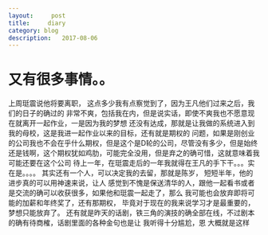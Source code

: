 ```yaml
---
layout:     post
title:     diary
category: blog
description:   2017-08-06
---
```


# 又有很多事情。。

上周珽震说他将要离职， 这点多少我有点察觉到了，因为王凡他们过来之后，我们的日子的确过的
非常不爽，包括我在内，但是说实话，即使不爽我也不愿意现在就离开一起作业，一是因为我的梦想
还没有达成，那就是让我做的系统进入到我的母校，这是我进一起作业以来的目标，还有就是期权的
问题，如果是刚创业的公司我也不会在乎什么期权，但是这个是D轮的公司，尽管没有多少，但是始终
还是钱啊，这个期权犹如鸡肋，可能完全没用，但是弃之的确可惜，这就意味着我可能还要在这个公司
待上一年，在珽震走后的一年我就得在王凡的手下干。。。实在是。。。。
其实还有一个人，可以决定我的去留，那就是陈岁， 短短半年，他的进步真的可以用神速来说，让人
感觉到不愧是保送清华的人，跟他一起看书或者是交流的确可以收获很多，如果他和珽震一起走了，那么
我可能也会放弃即将可能的加薪和年终奖了，还有那期权， 毕竟对于现在的我来说学习才是最重要的，
梦想只能放弃了。
还有就是昨天的话剧，铁三角的演技的确全部在线，不过剧本的确有待商榷，话剧里面的各种金句也是让
我听得十分尴尬，恩 大概就是这样
